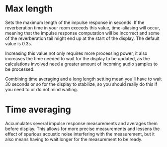# Max length
Sets the maximum length of the impulse response in seconds. If the reverberation time in your
room exceeds this value, time-aliasing will occur, meaning that the impulse response computation
will be incorrect and some of the reverberation tail might end up at the start of the display. The
default value is 0.3s.

Increasing this value not only requires more processing power, it also increases the time needed to
wait for the display to be updated, as the calculations involved need a greater amount of incoming
audio samples to be processed.

Combining time averaging and a long length setting mean you'll have to wait 30 seconds or so for the
display to stabilize, so you should really do this if you need to or do not mind waiting.

# Time averaging
Accumulates several impulse response measurements and averages them before display. This allows
for more precise measurements and lessens the effect of spurious acoustic noise interfering with the
measurement, but it also means having to wait longer for the measurement to be ready.



